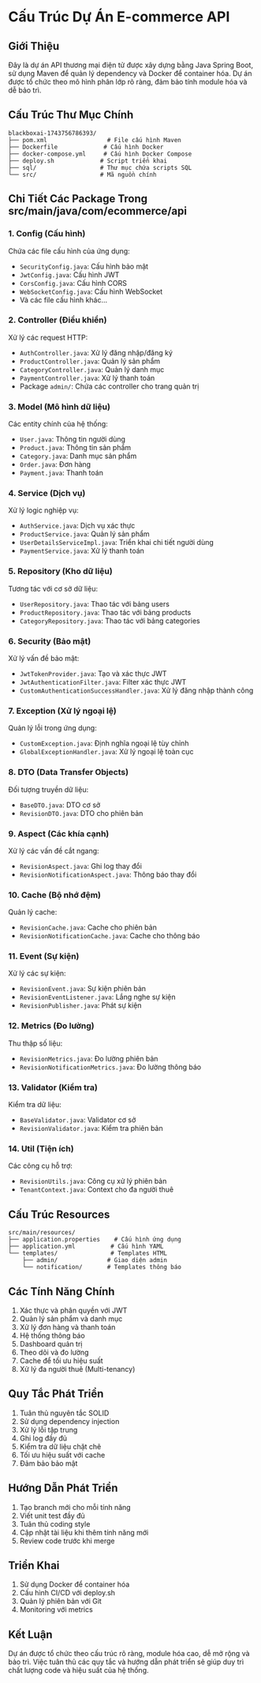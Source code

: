 # Cấu Trúc Dự Án E-commerce API

## Giới Thiệu
Đây là dự án API thương mại điện tử được xây dựng bằng Java Spring Boot, sử dụng Maven để quản lý dependency và Docker để container hóa. Dự án được tổ chức theo mô hình phân lớp rõ ràng, đảm bảo tính module hóa và dễ bảo trì.

## Cấu Trúc Thư Mục Chính
```
blackboxai-1743756786393/
├── pom.xml                 # File cấu hình Maven
├── Dockerfile             # Cấu hình Docker
├── docker-compose.yml     # Cấu hình Docker Compose
├── deploy.sh             # Script triển khai
├── sql/                  # Thư mục chứa scripts SQL
└── src/                  # Mã nguồn chính
```

## Chi Tiết Các Package Trong src/main/java/com/ecommerce/api

### 1. Config (Cấu hình)
Chứa các file cấu hình của ứng dụng:
- `SecurityConfig.java`: Cấu hình bảo mật
- `JwtConfig.java`: Cấu hình JWT
- `CorsConfig.java`: Cấu hình CORS
- `WebSocketConfig.java`: Cấu hình WebSocket
- Và các file cấu hình khác...

### 2. Controller (Điều khiển)
Xử lý các request HTTP:
- `AuthController.java`: Xử lý đăng nhập/đăng ký
- `ProductController.java`: Quản lý sản phẩm
- `CategoryController.java`: Quản lý danh mục
- `PaymentController.java`: Xử lý thanh toán
- Package `admin/`: Chứa các controller cho trang quản trị

### 3. Model (Mô hình dữ liệu)
Các entity chính của hệ thống:
- `User.java`: Thông tin người dùng
- `Product.java`: Thông tin sản phẩm
- `Category.java`: Danh mục sản phẩm
- `Order.java`: Đơn hàng
- `Payment.java`: Thanh toán

### 4. Service (Dịch vụ)
Xử lý logic nghiệp vụ:
- `AuthService.java`: Dịch vụ xác thực
- `ProductService.java`: Quản lý sản phẩm
- `UserDetailsServiceImpl.java`: Triển khai chi tiết người dùng
- `PaymentService.java`: Xử lý thanh toán

### 5. Repository (Kho dữ liệu)
Tương tác với cơ sở dữ liệu:
- `UserRepository.java`: Thao tác với bảng users
- `ProductRepository.java`: Thao tác với bảng products
- `CategoryRepository.java`: Thao tác với bảng categories

### 6. Security (Bảo mật)
Xử lý vấn đề bảo mật:
- `JwtTokenProvider.java`: Tạo và xác thực JWT
- `JwtAuthenticationFilter.java`: Filter xác thực JWT
- `CustomAuthenticationSuccessHandler.java`: Xử lý đăng nhập thành công

### 7. Exception (Xử lý ngoại lệ)
Quản lý lỗi trong ứng dụng:
- `CustomException.java`: Định nghĩa ngoại lệ tùy chỉnh
- `GlobalExceptionHandler.java`: Xử lý ngoại lệ toàn cục

### 8. DTO (Data Transfer Objects)
Đối tượng truyền dữ liệu:
- `BaseDTO.java`: DTO cơ sở
- `RevisionDTO.java`: DTO cho phiên bản

### 9. Aspect (Các khía cạnh)
Xử lý các vấn đề cắt ngang:
- `RevisionAspect.java`: Ghi log thay đổi
- `RevisionNotificationAspect.java`: Thông báo thay đổi

### 10. Cache (Bộ nhớ đệm)
Quản lý cache:
- `RevisionCache.java`: Cache cho phiên bản
- `RevisionNotificationCache.java`: Cache cho thông báo

### 11. Event (Sự kiện)
Xử lý các sự kiện:
- `RevisionEvent.java`: Sự kiện phiên bản
- `RevisionEventListener.java`: Lắng nghe sự kiện
- `RevisionPublisher.java`: Phát sự kiện

### 12. Metrics (Đo lường)
Thu thập số liệu:
- `RevisionMetrics.java`: Đo lường phiên bản
- `RevisionNotificationMetrics.java`: Đo lường thông báo

### 13. Validator (Kiểm tra)
Kiểm tra dữ liệu:
- `BaseValidator.java`: Validator cơ sở
- `RevisionValidator.java`: Kiểm tra phiên bản

### 14. Util (Tiện ích)
Các công cụ hỗ trợ:
- `RevisionUtils.java`: Công cụ xử lý phiên bản
- `TenantContext.java`: Context cho đa người thuê

## Cấu Trúc Resources
```
src/main/resources/
├── application.properties    # Cấu hình ứng dụng
├── application.yml          # Cấu hình YAML
└── templates/               # Templates HTML
    ├── admin/              # Giao diện admin
    └── notification/       # Templates thông báo
```

## Các Tính Năng Chính
1. Xác thực và phân quyền với JWT
2. Quản lý sản phẩm và danh mục
3. Xử lý đơn hàng và thanh toán
4. Hệ thống thông báo
5. Dashboard quản trị
6. Theo dõi và đo lường
7. Cache để tối ưu hiệu suất
8. Xử lý đa người thuê (Multi-tenancy)

## Quy Tắc Phát Triển
1. Tuân thủ nguyên tắc SOLID
2. Sử dụng dependency injection
3. Xử lý lỗi tập trung
4. Ghi log đầy đủ
5. Kiểm tra dữ liệu chặt chẽ
6. Tối ưu hiệu suất với cache
7. Đảm bảo bảo mật

## Hướng Dẫn Phát Triển
1. Tạo branch mới cho mỗi tính năng
2. Viết unit test đầy đủ
3. Tuân thủ coding style
4. Cập nhật tài liệu khi thêm tính năng mới
5. Review code trước khi merge

## Triển Khai
1. Sử dụng Docker để container hóa
2. Cấu hình CI/CD với deploy.sh
3. Quản lý phiên bản với Git
4. Monitoring với metrics

## Kết Luận
Dự án được tổ chức theo cấu trúc rõ ràng, module hóa cao, dễ mở rộng và bảo trì. Việc tuân thủ các quy tắc và hướng dẫn phát triển sẽ giúp duy trì chất lượng code và hiệu suất của hệ thống.
